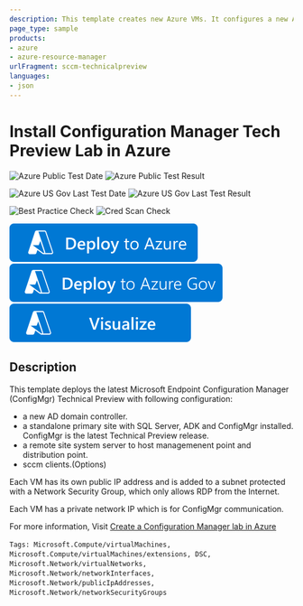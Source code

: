 ```yaml
---
description: This template creates new Azure VMs. It configures a new AD domain controler , a new standalone primary site with SQL Server, a remote site system server with Management Point and Distribution Point and client(options). 
page_type: sample
products:
- azure
- azure-resource-manager
urlFragment: sccm-technicalpreview
languages:
- json
---
```

# Install Configuration Manager Tech Preview Lab in Azure

![Azure Public Test Date](https://azurequickstartsservice.blob.core.windows.net/badges/application-workloads/sccm/sccm-technicalpreview/PublicLastTestDate.svg)
![Azure Public Test Result](https://azurequickstartsservice.blob.core.windows.net/badges/application-workloads/sccm/sccm-technicalpreview/PublicDeployment.svg)

![Azure US Gov Last Test Date](https://azurequickstartsservice.blob.core.windows.net/badges/application-workloads/sccm/sccm-technicalpreview/FairfaxLastTestDate.svg)
![Azure US Gov Last Test Result](https://azurequickstartsservice.blob.core.windows.net/badges/application-workloads/sccm/sccm-technicalpreview/FairfaxDeployment.svg)

![Best Practice Check](https://azurequickstartsservice.blob.core.windows.net/badges/application-workloads/sccm/sccm-technicalpreview/BestPracticeResult.svg)
![Cred Scan Check](https://azurequickstartsservice.blob.core.windows.net/badges/application-workloads/sccm/sccm-technicalpreview/CredScanResult.svg)

[![Deploy To Azure](https://raw.githubusercontent.com/Azure/azure-quickstart-templates/master/1-CONTRIBUTION-GUIDE/images/deploytoazure.svg?sanitize=true)](https://portal.azure.com/#create/Microsoft.Template/uri/https%3A%2F%2Fraw.githubusercontent.com%2FAzure%2Fazure-quickstart-templates%2Fmaster%2Fapplication-workloads%2Fsccm%2Fsccm-technicalpreview%2Fazuredeploy.json)
[![Deploy To Azure US Gov](https://raw.githubusercontent.com/Azure/azure-quickstart-templates/master/1-CONTRIBUTION-GUIDE/images/deploytoazuregov.svg?sanitize=true)](https://portal.azure.us/#create/Microsoft.Template/uri/https%3A%2F%2Fraw.githubusercontent.com%2FAzure%2Fazure-quickstart-templates%2Fmaster%2Fapplication-workloads%2Fsccm%2Fsccm-technicalpreview%2Fazuredeploy.json)
[![Visualize](https://raw.githubusercontent.com/Azure/azure-quickstart-templates/master/1-CONTRIBUTION-GUIDE/images/visualizebutton.svg?sanitize=true)](http://armviz.io/#/?load=https%3A%2F%2Fraw.githubusercontent.com%2FAzure%2Fazure-quickstart-templates%2Fmaster%2Fapplication-workloads%2Fsccm%2Fsccm-technicalpreview%2Fazuredeploy.json)

## Description

This template deploys the latest Microsoft Endpoint Configuration Manager (ConfigMgr) Technical Preview with following configuration:

* a new AD domain controller.
* a standalone primary site with SQL Server, ADK and ConfigMgr installed. ConfigMgr is the latest Technical Preview release.
* a remote site system server to host managemenent point and distribution point.
* sccm clients.(Options)

Each VM has its own public IP address and is added to a subnet protected with a Network Security Group, which only allows RDP from the Internet.

Each VM has a private network IP which is for ConfigMgr communication.

For more information, Visit [Create a Configuration Manager lab in Azure](https://learn.microsoft.com/configmgr/core/get-started/azure-template)

`Tags: Microsoft.Compute/virtualMachines, Microsoft.Compute/virtualMachines/extensions, DSC, Microsoft.Network/virtualNetworks, Microsoft.Network/networkInterfaces, Microsoft.Network/publicIpAddresses, Microsoft.Network/networkSecurityGroups`
